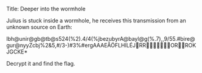 Title: Deeper into the wormhole

Julius is stuck inside a wormhole, he receives this transmission from an unknown source on Earth:

lbh@unir@gb@tb@s524(%2).4/4(%jbezubyrA@bayl@g(%.7),,9/55.#bire@gur@nyyZcbj%2&5,#/3-)#3%#ergAAAEÅÖFLHILÉJRRORROKJGCKE*

Decrypt it and find the flag.
